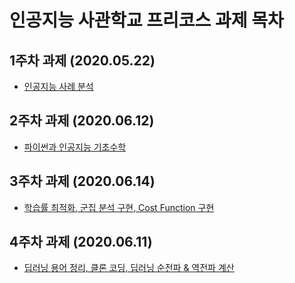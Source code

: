 # 인공지능 사관학교 프리코스 과제 목차 

## 1주차 과제 (2020.05.22)

- [인공지능 사례 분석 ](https://github.com/joseph-e-ee/2020-AI-Task/blob/master/1%EC%A3%BC%EC%B0%A8.ipynb)

## 2주차 과제 (2020.06.12)

- [파이썬과 인공지능 기초수학](https://github.com/joseph-e-ee/2020-AI-Task/blob/master/2%EC%A3%BC%EC%B0%A8%EA%B3%BC%EC%A0%9C.ipynb)

## 3주차 과제 (2020.06.14)

- [학습률 최적화, 군집 분석 구현, Cost Function 구현](https://github.com/joseph-e-ee/2020-AI-Task/blob/master/3%EC%A3%BC%EC%B0%A8_%EA%B3%BC%EC%A0%9C.ipynb)

## 4주차 과제 (2020.06.11)

- [딥러닝 용어 정리, 클론 코딩, 딥러닝 순전파 & 역전파 계산](https://github.com/joseph-e-ee/2020-AI-Task/blob/master/4%EC%A3%BC%EC%B0%A8_%EA%B3%BC%EC%A0%9C.ipynb)
